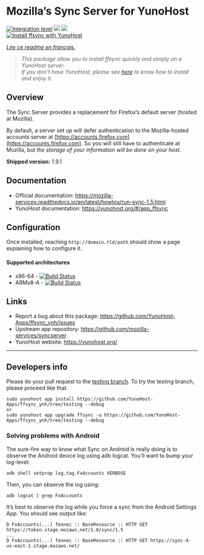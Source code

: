 # Mozilla’s Sync Server for YunoHost

[![Integration level](https://dash.yunohost.org/integration/ffsync.svg)](https://dash.yunohost.org/appci/app/ffsync) ![](https://ci-apps.yunohost.org/ci/badges/ffsync.status.svg) ![](https://ci-apps.yunohost.org/ci/badges/ffsync.maintain.svg)  
[![Install ffsync with YunoHost](https://install-app.yunohost.org/install-with-yunohost.svg)](https://install-app.yunohost.org/?app=ffsync)

*[Lire ce readme en français.](./README_fr.md)*
> *This package allow you to install ffsync quickly and simply on a YunoHost server.  
If you don't have YunoHost, please see [here](https://yunohost.org/#/install) to know how to install and enjoy it.*

## Overview

The Sync Server provides a replacement for Firefox’s default server (hosted at Mozilla).

By default, a server set up will defer authentication to the Mozilla-hosted accounts server at [https://accounts.firefox.com](https://accounts.firefox.com). So you will still have to authenticate at Mozilla, but _the storage of your information will be done on your host_.

**Shipped version:** 1.9.1

## Documentation

 * Official documentation: https://mozilla-services.readthedocs.io/en/latest/howtos/run-sync-1.5.html
 * YunoHost documentation: https://yunohost.org/#/app_ffsync

## Configuration

Once installed, reaching `http://domain.tld/path` should show a page explaining how to configure it.

#### Supported architectures

* x86-64 - [![Build Status](https://ci-apps.yunohost.org/ci/logs/ffsync%20%28Apps%29.svg)](https://ci-apps.yunohost.org/ci/apps/ffsync/)
* ARMv8-A - [![Build Status](https://ci-apps-arm.yunohost.org/ci/logs/ffsync%20%28Apps%29.svg)](https://ci-apps-arm.yunohost.org/ci/apps/ffsync/)

## Links

 * Report a bug about this package: https://github.com/YunoHost-Apps/ffsync_ynh/issues
 * Upstream app repository: https://github.com/mozilla-services/syncserver
 * YunoHost website: https://yunohost.org/

---

## Developers info

Please do your pull request to the [testing branch](https://github.com/YunoHost-Apps/ffsync_ynh/tree/testing).
To try the testing branch, please proceed like that.
```
sudo yunohost app install https://github.com/YunoHost-Apps/ffsync_ynh/tree/testing --debug
or
sudo yunohost app upgrade ffsync -u https://github.com/YunoHost-Apps/ffsync_ynh/tree/testing --debug
```

### Solving problems with Android

The sure-fire way to know what Sync on Android is really doing is to observe the Android device log using adb logcat. You’ll want to bump your log-level:
```
adb shell setprop log.tag.FxAccounts VERBOSE
```

Then, you can observe the log using:
```
adb logcat | grep FxAccounts
```

It’s best to observe the log while you force a sync from the Android Settings App. You should see output like:

```
D FxAccounts(...) fennec :: BaseResource :: HTTP GET https://token.stage.mozaws.net/1.0/sync/1.5
...
D FxAccounts(...) fennec :: BaseResource :: HTTP GET https://sync-4-us-east-1.stage.mozaws.net/
```
